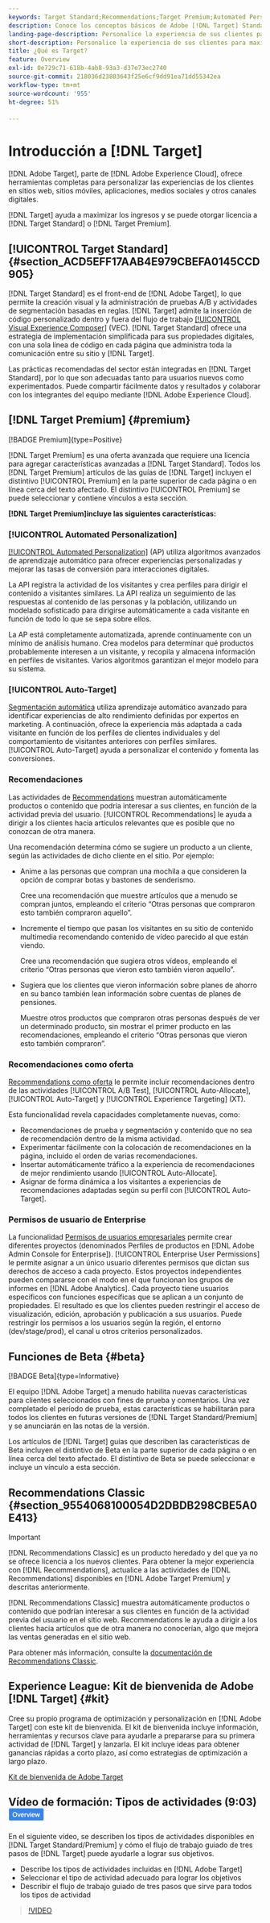 ```yaml
---
keywords: Target Standard;Recommendations;Target Premium;Automated Personalization;segmentación automática;permisos;qué es Adobe Target;
description: Conoce los conceptos básicos de Adobe [!DNL Target] Standard y Adobe [!DNL Target] Premium. [!DNL Target] Premium incluye características avanzadas que no están disponibles en el producto estándar.
landing-page-description: Personalice la experiencia de sus clientes para maximizar los ingresos en sus sitios web y móviles, aplicaciones, medios sociales y otros canales digitales.
short-description: Personalice la experiencia de sus clientes para maximizar los ingresos en sus sitios web y móviles, aplicaciones, medios sociales y otros canales digitales.
title: ¿Qué es Target?
feature: Overview
exl-id: 0e729c71-618b-4ab8-93a3-d37e73ec2740
source-git-commit: 218036d23803643f25e6cf9dd91ea71dd55342ea
workflow-type: tm+mt
source-wordcount: '955'
ht-degree: 51%

---
```


# Introducción a [!DNL Target]

[!DNL Adobe Target], parte de [!DNL Adobe Experience Cloud], ofrece herramientas completas para personalizar las experiencias de los clientes en sitios web, sitios móviles, aplicaciones, medios sociales y otros canales digitales.

[!DNL Target] ayuda a maximizar los ingresos y se puede otorgar licencia a [!DNL Target Standard] o [!DNL Target Premium].

## [!UICONTROL Target Standard] {#section_ACD5EFF17AAB4E979CBEFA0145CCD905}

[!DNL Target Standard] es el front-end de [!DNL Adobe Target], lo que permite la creación visual y la administración de pruebas A/B y actividades de segmentación basadas en reglas. [!DNL Target] admite la inserción de código personalizado dentro y fuera del flujo de trabajo [[!UICONTROL Visual Experience Composer]](/help/main/c-experiences/c-visual-experience-composer/visual-experience-composer.md) (VEC). [!DNL Target Standard] ofrece una estrategia de implementación simplificada para sus propiedades digitales, con una sola línea de código en cada página que administra toda la comunicación entre su sitio y [!DNL Target].

Las prácticas recomendadas del sector están integradas en [!DNL Target Standard], por lo que son adecuadas tanto para usuarios nuevos como experimentados. Puede compartir fácilmente datos y resultados y colaborar con los integrantes del equipo mediante [!DNL Adobe Experience Cloud].

## [!DNL Target Premium] {#premium}

[!BADGE Premium]{type=Positive}

[!DNL Target Premium] es una oferta avanzada que requiere una licencia para agregar características avanzadas a [!DNL Target Standard]. Todos los [!DNL Target Premium] artículos de las guías de [!DNL Target] incluyen el distintivo [!UICONTROL Premium] en la parte superior de cada página o en línea cerca del texto afectado. El distintivo [!UICONTROL Premium] se puede seleccionar y contiene vínculos a esta sección.

**[!DNL Target Premium]incluye las siguientes características:**

### [!UICONTROL Automated Personalization]

[[!UICONTROL Automated Personalization]](/help/main/c-activities/t-automated-personalization/automated-personalization.md#task_8AAF837796D74CF893CA2F88BA1491C9) (AP) utiliza algoritmos avanzados de aprendizaje automático para ofrecer experiencias personalizadas y mejorar las tasas de conversión para interacciones digitales.

La API registra la actividad de los visitantes y crea perfiles para dirigir el contenido a visitantes similares. La API realiza un seguimiento de las respuestas al contenido de las personas y la población, utilizando un modelado sofisticado para dirigirse automáticamente a cada visitante en función de todo lo que se sepa sobre ellos.

La AP está completamente automatizada, aprende continuamente con un mínimo de análisis humano. Crea modelos para determinar qué productos probablemente interesen a un visitante, y recopila y almacena información en perfiles de visitantes. Varios algoritmos garantizan el mejor modelo para su sistema.

### [!UICONTROL Auto-Target]

[Segmentación automática](/help/main/c-activities/auto-target/auto-target-to-optimize.md) utiliza aprendizaje automático avanzado para identificar experiencias de alto rendimiento definidas por expertos en marketing. A continuación, ofrece la experiencia más adaptada a cada visitante en función de los perfiles de clientes individuales y del comportamiento de visitantes anteriores con perfiles similares. [!UICONTROL Auto-Target] ayuda a personalizar el contenido y fomenta las conversiones.

### Recomendaciones

Las actividades de [Recommendations](/help/main/c-recommendations/recommendations.md#concept_7556C8A4543942F2A77B13A29339C0C0) muestran automáticamente productos o contenido que podría interesar a sus clientes, en función de la actividad previa del usuario. [!UICONTROL Recommendations] le ayuda a dirigir a los clientes hacia artículos relevantes que es posible que no conozcan de otra manera.

Una recomendación determina cómo se sugiere un producto a un cliente, según las actividades de dicho cliente en el sitio. Por ejemplo:

* Anime a las personas que compran una mochila a que consideren la opción de comprar botas y bastones de senderismo.

  Cree una recomendación que muestre artículos que a menudo se compran juntos, empleando el criterio “Otras personas que compraron esto también compraron aquello”.

* Incremente el tiempo que pasan los visitantes en su sitio de contenido multimedia recomendando contenido de vídeo parecido al que están viendo.

  Cree una recomendación que sugiera otros vídeos, empleando el criterio “Otras personas que vieron esto también vieron aquello”.

* Sugiera que los clientes que vieron información sobre planes de ahorro en su banco también lean información sobre cuentas de planes de pensiones.

  Muestre otros productos que compraron otras personas después de ver un determinado producto, sin mostrar el primer producto en las recomendaciones, empleando el criterio “Otras personas que vieron esto también compraron”.

### Recomendaciones como oferta

[Recommendations como oferta](/help/main/c-recommendations/recommendations-as-an-offer.md) le permite incluir recomendaciones dentro de las actividades [!UICONTROL A/B Test], [!UICONTROL Auto-Allocate], [!UICONTROL Auto-Target] y [!UICONTROL Experience Targeting] (XT).

Esta funcionalidad revela capacidades completamente nuevas, como:

* Recomendaciones de prueba y segmentación y contenido que no sea de recomendación dentro de la misma actividad.
* Experimentar fácilmente con la colocación de recomendaciones en la página, incluido el orden de varias recomendaciones.
* Insertar automáticamente tráfico a la experiencia de recomendaciones de mejor rendimiento usando [!UICONTROL Auto-Allocate].
* Asignar de forma dinámica a los visitantes a experiencias de recomendaciones adaptadas según su perfil con [!UICONTROL Auto-Target].

### Permisos de usuario de Enterprise

La funcionalidad [Permisos de usuarios empresariales](/help/main/administrating-target/c-user-management/property-channel/property-channel.md#concept_E396B16FA2024ADBA27BC056138F9838) permite crear diferentes proyectos (denominados Perfiles de productos en [!DNL Adobe Admin Console for Enterprise]). [!UICONTROL Enterprise User Permissions] le permite asignar a un único usuario diferentes permisos que dictan sus derechos de acceso a cada proyecto. Estos proyectos independientes pueden compararse con el modo en el que funcionan los grupos de informes en [!DNL Adobe Analytics]. Cada proyecto tiene usuarios específicos con funciones específicas que se aplican a un conjunto de propiedades. El resultado es que los clientes pueden restringir el acceso de visualización, edición, aprobación y publicación a sus usuarios. Puede restringir los permisos a los usuarios según la región, el entorno (dev/stage/prod), el canal u otros criterios personalizados.

## Funciones de Beta {#beta}

[!BADGE Beta]{type=Informative}

El equipo [!DNL Adobe Target] a menudo habilita nuevas características para clientes seleccionados con fines de prueba y comentarios. Una vez completado el período de prueba, estas características se habilitarán para todos los clientes en futuras versiones de [!DNL Target Standard/Premium] y se anunciarán en las notas de la versión.

Los artículos de [!DNL Target] guías que describen las características de Beta incluyen el distintivo de Beta en la parte superior de cada página o en línea cerca del texto afectado. El distintivo de Beta se puede seleccionar e incluye un vínculo a esta sección.

## Recommendations Classic {#section_9554068100054D2DBDB298CBE5A0E413}

>[!IMPORTANT]
>
>[!DNL Recommendations Classic] es un producto heredado y del que ya no se ofrece licencia a los nuevos clientes. Para obtener la mejor experiencia con [!DNL Recommendations], actualice a las actividades de [!DNL Recommendations] disponibles en [!DNL Adobe Target Premium] y descritas anteriormente.

[!DNL Recommendations Classic] muestra automáticamente productos o contenido que podrían interesar a sus clientes en función de la actividad previa del usuario en el sitio web. Recommendations le ayuda a dirigir a los clientes hacia artículos que de otra manera no conocerían, algo que mejora las ventas generadas en el sitio web.

Para obtener más información, consulte la [documentación de Recommendations Classic](/help/main/assets/adobe-recommendations-classic.pdf).

## Experience League: Kit de bienvenida de Adobe [!DNL Target] {#kit}

Cree su propio programa de optimización y personalización en [!DNL Adobe Target] con este kit de bienvenida. El kit de bienvenida incluye información, herramientas y recursos clave para ayudarle a prepararse para su primera actividad de [!DNL Target] y lanzarla. El kit incluye ideas para obtener ganancias rápidas a corto plazo, así como estrategias de optimización a largo plazo.

[Kit de bienvenida de Adobe Target](/help/main/c-intro/target-welcome-kit.md)

## Vídeo de formación: Tipos de actividades (9:03) ![Distintivo de información general](/help/main/assets/overview.png)

En el siguiente vídeo, se describen los tipos de actividades disponibles en [!DNL Target Standard/Premium] y cómo el flujo de trabajo guiado de tres pasos de [!DNL Target] puede ayudarle a lograr sus objetivos.

* Describe los tipos de actividades incluidas en [!DNL Adobe Target]
* Seleccionar el tipo de actividad adecuado para lograr los objetivos
* Describir el flujo de trabajo guiado de tres pasos que sirve para todos los tipos de actividad

>[!VIDEO](https://video.tv.adobe.com/v/17386)
